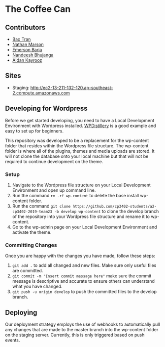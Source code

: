 # The Coffee Can
## Contributors
* [Bao Tran](https://github.com/bao-tran "@bao-tran")
* [Nathan Marson](https://github.com/NathanMarson "@NathanMarson") 
* [Emerson Baria](https://github.com/emersonbaria "@emersonbaria")
* [Nandeesh Bhujanga](https://github.com/nandeeshsb "@nandeeshsb")
* [Aidan Kayrooz](https://github.com/aidank01 "@aidank01")

## Sites
* Staging: <http://ec2-13-211-132-120.ap-southeast-2.compute.amazonaws.com>

## Developing for Wordpress
Before we get started developing, you need to have a Local Development Environment with Wordpress installed. [WPDistillery](https://github.com/flurinduerst/WPDistillery) is a good example and easy to set up for beginners.

This repository was developed to be a replacement for the wp-content folder that resides within the Wordpress file structure. The wp-content folder is where all of the plugins, themes and media uploads are stored. It will not clone the database onto your local machine but that will not be required to continue development on the theme.

### Setup
1. Navigate to the Wordpress file structure on your Local Development Environment and open up command line.
2. Run the command ```rm -rf wp-content``` to delete the base install wp-content folder.
3. Run the command ```git clone https://github.com/cp3402-students/a2-cp3402-2019-team23 -b develop wp-content``` to clone the develop branch of the repository into your Wordpress file structure and rename it to wp-content.
4. Go to the wp-admin page on your Local Development Environment and activate the theme.

### Committing Changes
Once you are happy with the changes you have made, follow these steps:

1. ```git add .``` to add all changed and new files. Make sure only useful files are committed.
2. ```git commit -m "Insert commit message here"``` make sure the commit message is descriptive and accurate to ensure others can understand what you have changed.
3. ```git push -u origin develop``` to push the committed files to the develop branch.

## Deploying
Our deployment strategy employs the use of webhooks to automatically pull any changes that are made to the master branch into the wp-content folder on the staging server. Currently, this is only triggered based on push events.